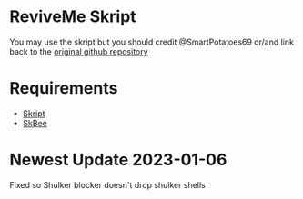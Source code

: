 # ReviveMe Skript
You may use the skript but you should credit @SmartPotatoes69 or/and link back to the <a href="https://github.com/SmartPotatoes69/ReviveMe-Skript">original github repository</a>

# **Requirements**

- <a href="https://github.com/SkriptLang/Skript/releases">Skript</a>
- <a href="https://github.com/ShaneBeee/SkBee/releases">SkBee</a>

# **Newest Update** 2023-01-06
Fixed so Shulker blocker doesn't drop shulker shells
